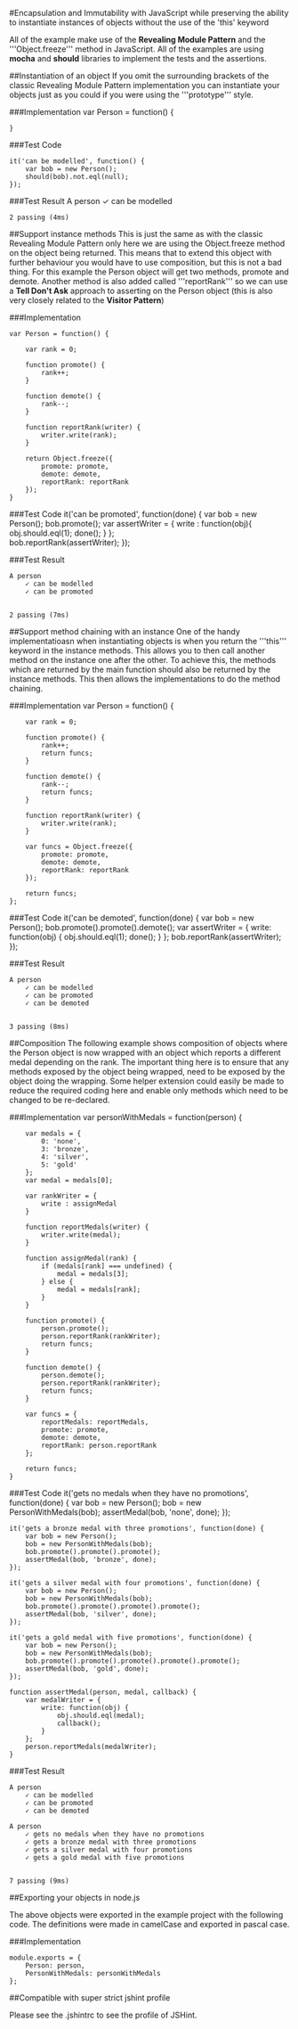 #Encapsulation and Immutability with JavaScript while preserving the ability to instantiate instances of objects without the use of the 'this' keyword

All of the example make use of the **Revealing Module Pattern** and the '''Object.freeze''' method in JavaScript.  All of the examples are using **mocha** and **should** libraries to implement the tests and the assertions.

##Instantiation of an object
If you omit the surrounding brackets of the classic Revealing Module Pattern implementation you can instantiate your objects just as you could if you were using the '''prototype''' style.

###Implementation
    var Person = function() {
        
    }

###Test Code

    it('can be modelled', function() {
        var bob = new Person();
        should(bob).not.eql(null);
    });

###Test Result
    A person
        ✓ can be modelled 

    2 passing (4ms)

##Support instance methods
This is just the same as with the classic Revealing Module Pattern only here we are using the Object.freeze method on the object being returned.  This means that to extend this object with further behaviour you would have to use composition, but this is not a bad thing.  For this example the Person object will get two methods, promote and demote.  Another method is also added called '''reportRank''' so we can use a **Tell Don't Ask** approach to asserting on the Person object (this is also very closely related to the **Visitor Pattern**)

###Implementation

    var Person = function() {

        var rank = 0;

        function promote() {
            rank++;
        }

        function demote() {
            rank--;
        }

        function reportRank(writer) {
            writer.write(rank);
        }

        return Object.freeze({
            promote: promote,
            demote: demote,
            reportRank: reportRank
        });
    }

###Test Code
    it('can be promoted', function(done) {
        var bob = new Person();
        bob.promote();
        var assertWriter = {
            write : function(obj){
                obj.should.eql(1);
                done();
            }
        };  
        bob.reportRank(assertWriter);
    });

###Test Result

    A person
        ✓ can be modelled 
        ✓ can be promoted 


    2 passing (7ms)

##Support method chaining with an instance
One of the handy implementatioasn when instantiating objects is when you return the '''this''' keyword in the instance methods.  This allows you to then call another method on the instance one after the other.  To achieve this, the methods which are returned by the main function should also be returned by the instance methods.  This then allows the implementations to do the method chaining.

###Implementation
    var Person = function() {

        var rank = 0;

        function promote() {
            rank++;
            return funcs;
        }

        function demote() {
            rank--;
            return funcs;
        }

        function reportRank(writer) {
            writer.write(rank);
        }

        var funcs = Object.freeze({
            promote: promote,
            demote: demote,
            reportRank: reportRank
        });

        return funcs;
    };

###Test Code
    it('can be demoted', function(done) {
        var bob = new Person();
        bob.promote().promote().demote();
        var assertWriter = {
            write: function(obj) {
                obj.should.eql(1);
                done();
            }
        };
        bob.reportRank(assertWriter);
    });

###Test Result

    A person
        ✓ can be modelled 
        ✓ can be promoted 
        ✓ can be demoted 


    3 passing (8ms)

##Composition
The following example shows composition of objects where the Person object is now wrapped with an object which reports a different medal depending on the rank.  The important thing here is to ensure that any methods exposed by the object being wrapped, need to be exposed by the object doing the wrapping.  Some helper extension could easily be made to reduce the required coding here and enable only methods which need to be changed to be re-declared.


###Implementation
    var personWithMedals = function(person) {

        var medals = {
            0: 'none',
            3: 'bronze',
            4: 'silver',
            5: 'gold'
        };
        var medal = medals[0];

        var rankWriter = {
            write : assignMedal
        }

        function reportMedals(writer) {
            writer.write(medal);
        }

        function assignMedal(rank) {
            if (medals[rank] === undefined) {
                medal = medals[3];
            } else {
                medal = medals[rank];
            }
        }

        function promote() {
            person.promote();
            person.reportRank(rankWriter);
            return funcs;
        }

        function demote() {
            person.demote();
            person.reportRank(rankWriter);
            return funcs;
        }

        var funcs = {
            reportMedals: reportMedals,
            promote: promote,
            demote: demote,
            reportRank: person.reportRank
        };

        return funcs;
    }

###Test Code
    it('gets no medals when they have no promotions', function(done) {
        var bob = new Person();
        bob = new PersonWithMedals(bob);
        assertMedal(bob, 'none', done);
    });

    it('gets a bronze medal with three promotions', function(done) {
        var bob = new Person();
        bob = new PersonWithMedals(bob);
        bob.promote().promote().promote();
        assertMedal(bob, 'bronze', done);
    });

    it('gets a silver medal with four promotions', function(done) {
        var bob = new Person();
        bob = new PersonWithMedals(bob);
        bob.promote().promote().promote().promote();
        assertMedal(bob, 'silver', done);
    });

    it('gets a gold medal with five promotions', function(done) {
        var bob = new Person();
        bob = new PersonWithMedals(bob);
        bob.promote().promote().promote().promote().promote();
        assertMedal(bob, 'gold', done);
    });

    function assertMedal(person, medal, callback) {
        var medalWriter = {
            write: function(obj) {
                obj.should.eql(medal);
                callback();
            }
        };
        person.reportMedals(medalWriter);
    }

###Test Result

    A person
        ✓ can be modelled 
        ✓ can be promoted 
        ✓ can be demoted 

    A person
        ✓ gets no medals when they have no promotions 
        ✓ gets a bronze medal with three promotions 
        ✓ gets a silver medal with four promotions 
        ✓ gets a gold medal with five promotions 


    7 passing (9ms)

##Exporting your objects in node.js

The above objects were exported in the example project with the following code.  The definitions were made in camelCase and exported in pascal case.

###Implementation

    module.exports = {
        Person: person,
        PersonWithMedals: personWithMedals
    };

##Compatible with super strict jshint profile

Please see the .jshintrc to see the profile of JSHint.

